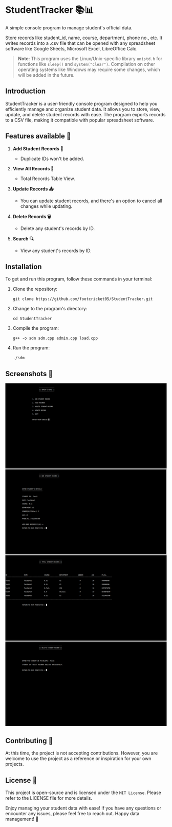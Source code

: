 # StudentTracker 📚📊

A simple console program to manage student's official data.

Store records like student_id, name, course, department, phone no., etc. It writes records into a .csv file that can be opened with any spreadsheet software like Google Sheets, Microsoft Excel, LibreOffice Calc.

> **Note**: 
> This program uses the Linux/Unix-specific library `unistd.h` for functions like `sleep()` and `system("clear")`. Compilation on other operating systems like Windows may require some changes, which will be added in the future.

## Introduction

StudentTracker is a user-friendly console program designed to help you efficiently manage and organize student data. It allows you to store, view, update, and delete student records with ease. The program exports records to a CSV file, making it compatible with popular spreadsheet software.

## Features available 🚀

1. **Add Student Records 📝**
   - Duplicate IDs won't be added.

2. **View All Records 👀**
   - Total Records Table View.

3. **Update Records 📤**
   - You can update student records, and there's an option to cancel all changes while updating.

4. **Delete Records 🗑️**
   - Delete any student's records by ID.

5. **Search 🔍**
   - View any student's records by ID.

## Installation

To get and run this program, follow these commands in your terminal:

1. Clone the repository:
   ```
   git clone https://github.com/footcricket05/StudentTracker.git
   ```

2. Change to the program's directory:
   ```
   cd StudentTracker
   ```

3. Compile the program:
   ```
   g++ -o sdm sdm.cpp admin.cpp load.cpp
   ```

4. Run the program:
   ```
   ./sdm
   ```

## Screenshots 📸

![Admin's Menu](screenshots/admin_menu.png "Admin's Menu")
![Add Record](screenshots/add_record.png "Add Record")
![View Records](screenshots/view_record.png "View Records")
![Delete Record](screenshots/delete_record.png "Delete Record")

## Contributing 🤝

At this time, the project is not accepting contributions. However, you are welcome to use the project as a reference or inspiration for your own projects.

## License 📜

This project is open-source and is licensed under the `MIT License`. Please refer to the LICENSE file for more details.


Enjoy managing your student data with ease! If you have any questions or encounter any issues, please feel free to reach out. Happy data management! 🎉
